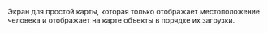 Экран для простой карты, которая только отображает местоположение человека и
отображает на карте объекты в порядке их загрузки.